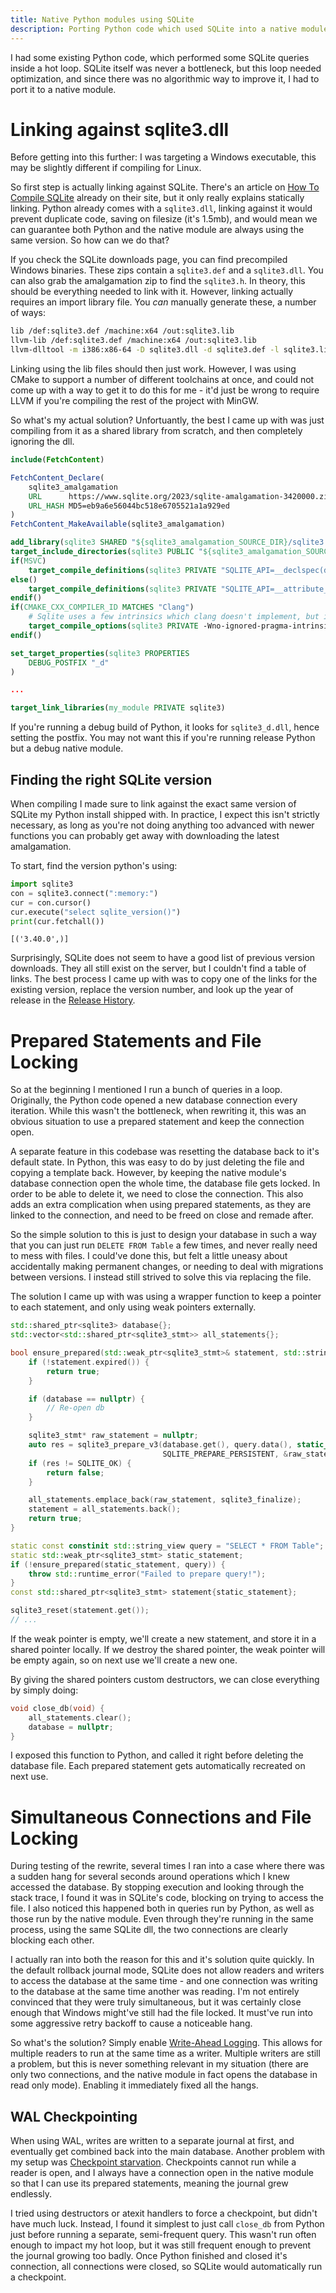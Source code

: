 ```yaml
---
title: Native Python modules using SQLite
description: Porting Python code which used SQLite into a native module.
---
```


I had some existing Python code, which performed some SQLite queries inside a hot loop. SQLite
itself was never a bottleneck, but this loop needed optimization, and since there was no algorithmic
way to improve it, I had to port it to a native module.

# Linking against sqlite3.dll
Before getting into this further: I was targeting a Windows executable, this may be slightly
different if compiling for Linux.

So first step is actually linking against SQLite. There's an article on
[How To Compile SQLite](https://www.sqlite.org/howtocompile.html) already on their site, but it only
really explains statically linking. Python already comes with a `sqlite3.dll`, linking against it
would prevent duplicate code, saving on filesize (it's 1.5mb), and would mean we can guarantee both
Python and the native module are always using the same version. So how can we do that?

If you check the SQLite downloads page, you can find precompiled Windows binaries. These zips
contain a `sqlite3.def` and a `sqlite3.dll`. You can also grab the amalgamation zip to find the
`sqlite3.h`. In theory, this should be everything needed to link with it. However, linking actually
requires an import library file. You *can* manually generate these, a number of ways:

```sh
lib /def:sqlite3.def /machine:x64 /out:sqlite3.lib
llvm-lib /def:sqlite3.def /machine:x64 /out:sqlite3.lib
llvm-dlltool -m i386:x86-64 -D sqlite3.dll -d sqlite3.def -l sqlite3.lib 
```

Linking using the lib files should then just work. However, I was using CMake to support a number of
different toolchains at once, and could not come up with a way to get it to do this for me - it'd
just be wrong to require LLVM if you're compiling the rest of the project with MinGW.

So what's my actual solution? Unfortuantly, the best I came up with was just compiling from it as a
shared library from scratch, and then completely ignoring the dll.

```cmake
include(FetchContent)

FetchContent_Declare(
    sqlite3_amalgamation
    URL      https://www.sqlite.org/2023/sqlite-amalgamation-3420000.zip
    URL_HASH MD5=eb9a6e56044bc518e6705521a1a929ed
)
FetchContent_MakeAvailable(sqlite3_amalgamation)

add_library(sqlite3 SHARED "${sqlite3_amalgamation_SOURCE_DIR}/sqlite3.c")
target_include_directories(sqlite3 PUBLIC "${sqlite3_amalgamation_SOURCE_DIR}")
if(MSVC)
    target_compile_definitions(sqlite3 PRIVATE "SQLITE_API=__declspec(dllexport)")
else()
    target_compile_definitions(sqlite3 PRIVATE "SQLITE_API=__attribute__((dllexport))")
endif()
if(CMAKE_CXX_COMPILER_ID MATCHES "Clang")
    # Sqlite uses a few intrinsics which clang doesn't implement, but it compiles fine ignoring them
    target_compile_options(sqlite3 PRIVATE -Wno-ignored-pragma-intrinsic)
endif()

set_target_properties(sqlite3 PROPERTIES
    DEBUG_POSTFIX "_d"
)

...

target_link_libraries(my_module PRIVATE sqlite3)
```

If you're running a debug build of Python, it looks for `sqlite3_d.dll`, hence setting the postfix.
You may not want this if you're running release Python but a debug native module.

## Finding the right SQLite version
When compiling I made sure to link against the exact same version of SQLite my Python install
shipped with. In practice, I expect this isn't strictly necessary, as long as you're not doing
anything too advanced with newer functions you can probably get away with downloading the latest
amalgamation.

To start, find the version python's using:
```py
import sqlite3
con = sqlite3.connect(":memory:")
cur = con.cursor()
cur.execute("select sqlite_version()")
print(cur.fetchall())
```
```
[('3.40.0',)]
```

Surprisingly, SQLite does not seem to have a good list of previous version downloads. They all still
exist on the server, but I couldn't find a table of links. The best process I came up with was to
copy one of the links for the existing version, replace the version number, and look up the year of
release in the [Release History](https://www.sqlite.org/changes.html).

# Prepared Statements and File Locking
So at the beginning I mentioned I run a bunch of queries in a loop. Originally, the Python code
opened a new database connection every iteration. While this wasn't the bottleneck, when rewriting
it, this was an obvious situation to use a prepared statement and keep the connection open.

A separate feature in this codebase was resetting the database back to it's default state. In
Python, this was easy to do by just deleting the file and copying a template back. However, by
keeping the native module's database connection open the whole time, the database file gets locked.
In order to be able to delete it, we need to close the connection. This also adds an extra
complication when using prepared statements, as they are linked to the connection, and need to be
freed on close and remade after.

So the simple solution to this is just to design your database in such a way that you can just run
`DELETE FROM Table` a few times, and never really need to mess with files. I could've done this, but
felt a little uneasy about accidentally making permanent changes, or needing to deal with migrations
between versions. I instead still strived to solve this via replacing the file.

The solution I came up with was using a wrapper function to keep a pointer to each statement, and
only using weak pointers externally.

```cpp
std::shared_ptr<sqlite3> database{};
std::vector<std::shared_ptr<sqlite3_stmt>> all_statements{};

bool ensure_prepared(std::weak_ptr<sqlite3_stmt>& statement, std::string_view query) {
    if (!statement.expired()) {
        return true;
    }

    if (database == nullptr) {
        // Re-open db
    }

    sqlite3_stmt* raw_statement = nullptr;
    auto res = sqlite3_prepare_v3(database.get(), query.data(), static_cast<int>(query.size() + 1),
                                  SQLITE_PREPARE_PERSISTENT, &raw_statement, nullptr);
    if (res != SQLITE_OK) {
        return false;
    }

    all_statements.emplace_back(raw_statement, sqlite3_finalize);
    statement = all_statements.back();
    return true;
}
```

```cpp
static const constinit std::string_view query = "SELECT * FROM Table";
static std::weak_ptr<sqlite3_stmt> static_statement;
if (!ensure_prepared(static_statement, query)) {
    throw std::runtime_error("Failed to prepare query!");
}
const std::shared_ptr<sqlite3_stmt> statement{static_statement};

sqlite3_reset(statement.get());
// ...
```

If the weak pointer is empty, we'll create a new statement, and store it in a shared pointer
locally. If we destroy the shared pointer, the weak pointer will be empty again, so on next use
we'll create a new one.

By giving the shared pointers custom destructors, we can close everything by simply doing:

```cpp
void close_db(void) {
    all_statements.clear();
    database = nullptr;
}
```
I exposed this function to Python, and called it right before deleting the database file. Each
prepared statement gets automatically recreated on next use.

# Simultaneous Connections and File Locking
During testing of the rewrite, several times I ran into a case where there was a sudden hang for
several seconds around operations which I knew accessed the database. By stopping execution and
looking through the stack trace, I found it was in SQLite's code, blocking on trying to access the
file. I also noticed this happened both in queries run by Python, as well as those run by the native
module. Even through they're running in the same process, using the same SQLite dll, the two
connections are clearly blocking each other.

I actually ran into both the reason for this and it's solution quite quickly. In the default
rollback journal mode, SQLite does not allow readers and writers to access the database at the same
time - and one connection was writing to the database at the same time another was reading. I'm not
entirely convinced that they were truly simultaneous, but it was certainly close enough that
Windows might've still had the file locked. It must've run into some aggressive retry backoff to
cause a noticeable hang. 

So what's the solution? Simply enable [Write-Ahead Logging](https://www.sqlite.org/wal.html). This
allows for multiple readers to run at the same time as a writer. Multiple writers are still a
problem, but this is never something relevant in my situation (there are only two connections, and
the native module in fact opens the database in read only mode). Enabling it immediately fixed all
the hangs.

## WAL Checkpointing
When using WAL, writes are written to a separate journal at first, and eventually get combined back
into the main database. Another problem with my setup was
[Checkpoint starvation](https://www.sqlite.org/wal.html#avoiding_excessively_large_wal_files).
Checkpoints cannot run while a reader is open, and I always have a connection open in the native
module so that I can use its prepared statements, meaning the journal grew endlessly.

I tried using destructors or atexit handlers to force a checkpoint, but didn't have much luck.
Instead, I found it simplest to just call `close_db` from Python just before running a separate,
semi-frequent query. This wasn't run often enough to impact my hot loop, but it was still frequent
enough to prevent the journal growing too badly. Once Python finished and closed it's connection,
all connections were closed, so SQLite would automatically run a checkpoint.
